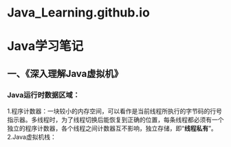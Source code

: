 # Java_Learning.github.io
# Java学习笔记
## 一、《深入理解Java虚拟机》
### Java运行时数据区域：
1.程序计数器：一块较小的内存空间，可以看作是当前线程所执行的字节码的行号指示器。多线程时，为了线程切换后能恢复到正确的位置，每条线程都必须有一个独立的程序计数器，各个线程之间计数器互不影响，独立存储，即“**线程私有**”。<br>
2.Java虚拟机栈：
